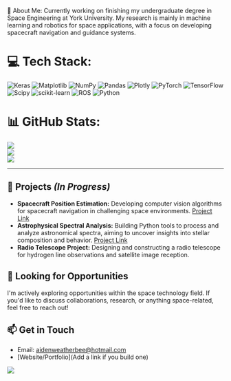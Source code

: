 💫 About Me:
Currently working on finishing my undergraduate degree in Space Engineering at York University. My research is mainly in machine learning and robotics for space applications, with a focus on developing spacecraft navigation and guidance systems.

# 💻 Tech Stack:
![Keras](https://img.shields.io/badge/Keras-%23D00000.svg?style=for-the-badge&logo=Keras&logoColor=white) ![Matplotlib](https://img.shields.io/badge/Matplotlib-%23ffffff.svg?style=for-the-badge&logo=Matplotlib&logoColor=black) ![NumPy](https://img.shields.io/badge/numpy-%23013243.svg?style=for-the-badge&logo=numpy&logoColor=white) ![Pandas](https://img.shields.io/badge/pandas-%23150458.svg?style=for-the-badge&logo=pandas&logoColor=white) ![Plotly](https://img.shields.io/badge/Plotly-%233F4F75.svg?style=for-the-badge&logo=plotly&logoColor=white) ![PyTorch](https://img.shields.io/badge/PyTorch-%23EE4C2C.svg?style=for-the-badge&logo=PyTorch&logoColor=white) ![TensorFlow](https://img.shields.io/badge/TensorFlow-%23FF6F00.svg?style=for-the-badge&logo=TensorFlow&logoColor=white) ![Scipy](https://img.shields.io/badge/SciPy-%230C55A5.svg?style=for-the-badge&logo=scipy&logoColor=%white) ![scikit-learn](https://img.shields.io/badge/scikit--learn-%23F7931E.svg?style=for-the-badge&logo=scikit-learn&logoColor=white) ![ROS](https://img.shields.io/badge/ros-%230A0FF9.svg?style=for-the-badge&logo=ros&logoColor=white) ![Python](https://img.shields.io/badge/python-3670A0?style=for-the-badge&logo=python&logoColor=ffdd54)
# 📊 GitHub Stats:
![](https://github-readme-stats.vercel.app/api?username=aidenweatherbee&theme=dark&hide_border=false&include_all_commits=true&count_private=true)<br/>
![](https://github-readme-streak-stats.herokuapp.com/?user=aidenweatherbee&theme=dark&hide_border=false)<br/>
![](https://github-readme-stats.vercel.app/api/top-langs/?username=aidenweatherbee&theme=dark&hide_border=false&include_all_commits=true&count_private=true&layout=compact)

---

## 🚀 Projects  *(In Progress)*

* **Spacecraft Position Estimation:** Developing computer vision algorithms for spacecraft navigation in challenging space environments.  [Project Link](link-to-repo-once-started)
* **Astrophysical Spectral Analysis:**  Building Python tools to process and analyze astronomical spectra, aiming to uncover insights into stellar composition and behavior. [Project Link](link-to-repo-once-started)
* **Radio Telescope Project:** Designing and constructing a radio telescope for hydrogen line observations and satellite image reception.

## 💫 Looking for Opportunities

I'm actively exploring opportunities within the space technology field. If you'd like to discuss collaborations, research, or anything space-related, feel free to reach out!  

## 📫 Get in Touch

* Email: aidenweatherbee@hotmail.com
* [Website/Portfolio](Add a link if you build one)

[![](https://visitcount.itsvg.in/api?id=aidenweatherbee&icon=0&color=0)](https://visitcount.itsvg.in) 
